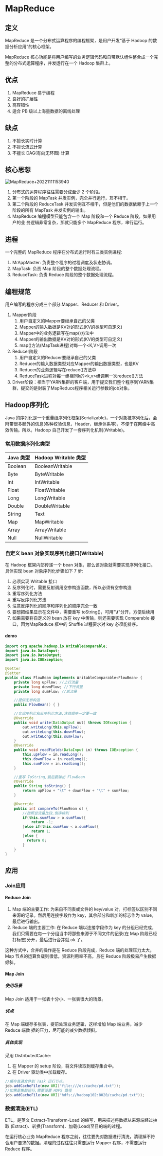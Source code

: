 # MapReduce

## 定义
MapReduce 是一个分布式运算程序的编程框架，是用户开发“基于 Hadoop 的数据分析应用”的核心框架。

MapReduce 核心功能是将用户编写的业务逻辑代码和自带默认组件整合成一个完整的分布式运算程序，并发运行在一个 Hadoop 集群上。


## 优点
1. MapReduce 易于编程
2. 良好的扩展性
3. 高容错性
4. 适合 PB 级以上海量数据的离线处理

## 缺点
1. 不擅长实时计算
2. 不擅长流式计算
3. 不擅长 DAG(有向无环图) 计算


## 核心思想
![MapReduce+20221111153940](https://raw.githubusercontent.com/loli0con/picgo/master/images/MapReduce%2B20221111153940.png%2B2022-11-11-15-39-42)

1. 分布式的运算程序往往需要分成至少 2 个阶段。
2. 第一个阶段的 MapTask 并发实例，完全并行运行，互不相干。
3. 第二个阶段的 ReduceTask 并发实例互不相干，但是他们的数据依赖于上一个阶段的所有 MapTask 并发实例的输出。
4. MapReduce 编程模型只能包含一个 Map 阶段和一个 Reduce 阶段，如果用户的业
务逻辑非常复杂，那就只能多个 MapReduce 程序，串行运行。

## 进程
一个完整的 MapReduce 程序在分布式运行时有三类实例进程:
1. MrAppMaster: 负责整个程序的过程调度及状态协调。
2. MapTask: 负责 Map 阶段的整个数据处理流程。
3. ReduceTask: 负责 Reduce 阶段的整个数据处理流程。


## 编程规范
用户编写的程序分成三个部分:Mapper、Reducer 和 Driver。

1. Mapper阶段
   1. 用户自定义的Mapper要继承自己的父类
   2. Mapper的输入数据是KV对的形式(KV的类型可自定义)
   3. Mapper中的业务逻辑写在map()方法中
   4. Mapper的输出数据是KV对的形式(KV的类型可自定义)
   5. map()方法(MapTask进程)对每一个<K,V>调用一次
2. Reducer阶段
   1. 用户自定义的Reducer要继承自己的父类
   2. Reducer的输入数据类型对应Mapper的输出数据类型，也是KV
   3. Reducer的业务逻辑写在reduce()方法中
   4. ReduceTask进程对每一组相同k的<k,v>组调用一次reduce()方法
3. Driver阶段：相当于YARN集群的客户端，用于提交我们整个程序到YARN集群，提交的是封装了MapReduce程序相关运行参数的job对象。


## Hadoop序列化
Java 的序列化是一个重量级序列化框架(Serializable)，一个对象被序列化后，会附带很多额外的信息(各种校验信息，Header，继承体系等)，不便于在网络中高效传输。所以，Hadoop 自己开发了一套序列化机制(Writable)。

### 常用数据序列化类型
|Java 类型|Hadoop Writable 类型|
|---|---|
|Boolean|BooleanWritable|
|Byte|ByteWritable|
|Int|IntWritable|
|Float|FloatWritable|
|Long|LongWritable|
|Double|DoubleWritable|
|String|Text|
|Map|MapWritable|
|Array|ArrayWritable|
|Null|NullWritable|

### 自定义 bean 对象实现序列化接口(Writable)
在 Hadoop 框架内部传递一个 bean 对象，那么该对象就需要实现序列化接口。具体实现 bean 对象序列化步骤如下 7 步: 
1. 必须实现 Writable 接口
2. 反序列化时，需要反射调用空参构造函数，所以必须有空参构造
3. 重写序列化方法
4. 重写反序列化方法
5. 注意反序列化的顺序和序列化的顺序完全一致
6. 要想把结果显示在文件中，需要重写 toString()，可用"\t"分开，方便后续用
7. 如果需要将自定义的 bean 放在 key 中传输，则还需要实现 Comparable 接口，因为MapReduce 框中的 Shuffle 过程要求对 key 必须能排序。

#### demo
```Java
import org.apache.hadoop.io.WritableComparable;
import java.io.DataInput;
import java.io.DataOutput;
import java.io.IOException;

@Getter
@Setter
public class FlowBean implements WritableComparable<FlowBean> {
    private long upFlow; //上行流量
    private long downFlow; //下行流量
    private long sumFlow; //总流量

    //提供无参构造
    public FlowBean() { }

    //实现序列化和反序列化方法,注意顺序一定要一致
    @Override
    public void write(DataOutput out) throws IOException {
        out.writeLong(this.upFlow);
        out.writeLong(this.downFlow);
        out.writeLong(this.sumFlow);
    }
    @Override
    public void readFields(DataInput in) throws IOException {
        this.upFlow = in.readLong();
        this.downFlow = in.readLong();
        this.sumFlow = in.readLong();
    }

    //重写 ToString,最后要输出 FlowBean
    @Override
    public String toString() {
        return upFlow + "\t" + downFlow + "\t" + sumFlow;
    }

    @Override
    public int compareTo(FlowBean o) {
        //按照总流量比较,倒序排列
        if(this.sumFlow > o.sumFlow){
            return -1;
        }else if(this.sumFlow < o.sumFlow){
            return 1;
        }else {
          return 0;
        }
    }
}
```





## 应用

### Join应用

#### Reduce Join
1. Map 端的主要工作: 为来自不同表或文件的 key/value 对，打标签以区别不同来源的记录。然后用连接字段作为 key，其余部分和新加的标志作为 value，最后进行输出。
2. Reduce 端的主要工作: 在 Reduce 端以连接字段作为 key 的分组已经完成，我们只需要在每一个分组当中将那些来源于不同文件的记录(在 Map 阶段已经打标志)分开，最后进行合并就 ok 了。

这种方式中，合并的操作是在 Reduce 阶段完成，Reduce 端的处理压力太大，Map
节点的运算负载则很低，资源利用率不高，且在 Reduce 阶段极易产生数据倾斜。

#### Map Join

##### 使用场景
Map Join 适用于一张表十分小、一张表很大的场景。

##### 优点
在 Map 端缓存多张表，提前处理业务逻辑，这样增加 Map 端业务，减少 Reduce 端数
据的压力，尽可能的减少数据倾斜。

##### 具体实现
采用 DistributedCache:
1. 在 Mapper 的 setup 阶段，将文件读取到缓存集合中。
2. 在 Driver 驱动类中加载缓存。

```Java
//缓存普通文件到 Task 运行节点。
job.addCacheFile(new URI("file:///e:/cache/pd.txt"));
//如果是集群运行,需要设置 HDFS 路径
job.addCacheFile(new URI("hdfs://hadoop102:8020/cache/pd.txt"));
```


### 数据清洗(ETL)
ETL，是英文 Extract-Transform-Load 的缩写，用来描述将数据从来源端经过抽取 (Extract)、转换(Transform)、加载(Load)至目的端的过程。

在运行核心业务 MapReduce 程序之前，往往要先对数据进行清洗，清理掉不符合用户要求的数据。清理的过程往往只需要运行 Mapper 程序，不需要运行 Reduce 程序。